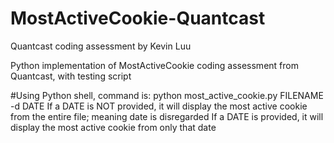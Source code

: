 # MostActiveCookie-Quantcast
Quantcast coding assessment by Kevin Luu

Python implementation of MostActiveCookie coding assessment from Quantcast, with testing script

#Using Python shell, command is: python most_active_cookie.py FILENAME -d DATE
If a DATE is NOT provided, it will display the most active cookie from the entire file; meaning date is disregarded
If a DATE is provided, it will display the most active cookie from only that date
